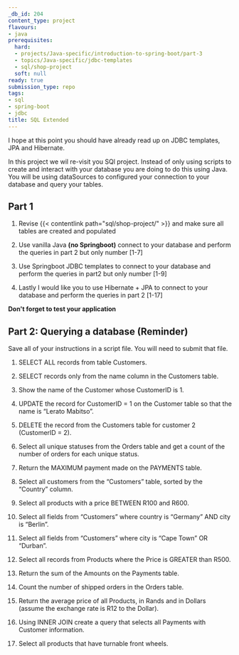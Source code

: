 ```yaml
---
_db_id: 204
content_type: project
flavours:
- java
prerequisites:
  hard:
  - projects/Java-specific/introduction-to-spring-boot/part-3
  - topics/Java-specific/jdbc-templates
  - sql/shop-project
  soft: null
ready: true
submission_type: repo
tags:
- sql
- spring-boot
- jdbc
title: SQL Extended
---
```


I hope at this point you should have already read up on JDBC templates, JPA and Hibernate. 

In this project we wil re-visit you SQl project. Instead of only using scripts to create and interact with your database you are doing to do this using Java. You will be using dataSources to configured your connection to your database and query your tables.

## Part 1

1. Revise {{< contentlink path="sql/shop-project/" >}} and make sure all tables are created and populated

2. Use vanilla Java **(no Springboot)** connect to your database and perform the queries in part 2 but only number [1-7]

3. Use Springboot JDBC templates to connect to your database and perform the queries in part2 but only number [1-9]

4. Lastly I would like you to use Hibernate + JPA to connect to your database and perform the queries in part 2 [1-17]

**Don't forget to test your application**

## Part 2: Querying a database (Reminder)

Save all of your instructions in a script file. You will need to submit that file.

1. SELECT ALL records from table Customers.

2. SELECT records only from the name column in the Customers table.

3. Show the name of the Customer whose CustomerID is 1.

4. UPDATE the record for CustomerID = 1 on the Customer table so that the name is “Lerato Mabitso”.

5. DELETE the record from the Customers table for customer 2 (CustomerID = 2).

6. Select all unique statuses from the Orders table and get a count of the number of orders for each unique status.

7. Return the MAXIMUM payment made on the PAYMENTS table.

8. Select all customers from the “Customers” table, sorted by the “Country” column.

9. Select all products with a price BETWEEN R100 and R600.

10. Select all fields from “Customers” where country is “Germany” AND city is “Berlin”.

11. Select all fields from “Customers” where city is “Cape Town” OR “Durban”.

12. Select all records from Products where the Price is GREATER than R500.

13. Return the sum of the Amounts on the Payments table.

14. Count the number of shipped orders in the Orders table.

15. Return the average price of all Products, in Rands and in Dollars (assume the exchange rate is R12 to the Dollar).

16. Using INNER JOIN create a query that selects all Payments with Customer information.

17. Select all products that have turnable front wheels.